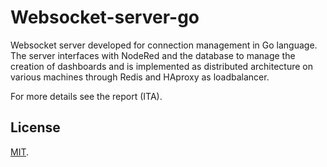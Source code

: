 # Websocket-server-go
 Websocket server developed for connection management in Go language.   
The server interfaces with NodeRed and the database to manage the creation of dashboards and is implemented as distributed architecture on various machines through    Redis and HAproxy as loadbalancer. 

 For more details see the report (ITA).


## License
[MIT](https://choosealicense.com/licenses/mit/).
